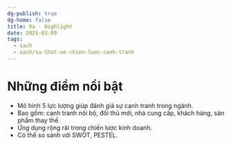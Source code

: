 ```yaml
---
dg-publish: true
dg-home: false
title: 0a - Highlight
date: 2025-03-09
tags:
  - sach
  - sach/su-that-ve-chien-luoc-canh-tranh
---
```


# Những điểm nổi bật
- Mô hình 5 lực lượng giúp đánh giá sự cạnh tranh trong ngành.
- Bao gồm: cạnh tranh nội bộ, đối thủ mới, nhà cung cấp, khách hàng, sản phẩm thay thế.
- Ứng dụng rộng rãi trong chiến lược kinh doanh.
- Có thể so sánh với SWOT, PESTEL.


